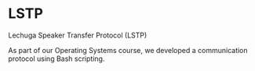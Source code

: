# LSTP
Lechuga Speaker Transfer Protocol (LSTP)

As part of our Operating Systems course, we developed a communication protocol using Bash scripting.
